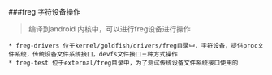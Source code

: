 ###freg 字符设备操作

>编译到android 内核中，可以进行freg设备进行操作

    * freg-drivers 位于kernel/goldfish/drivers/freg目录中，字符设备，提供proc文件系统，传统设备文件系统接口，devfs文件接口三种方式操作
    * freg-test 位于external/freg目录中，为了测试传统设备文件系统接口使用的


